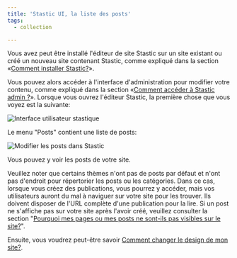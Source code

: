```yaml
---
title: 'Stastic UI, la liste des posts'
tags:
  - collection

---
```

Vous avez peut être installé l'éditeur de site Stastic sur un site existant ou créé un nouveau site contenant Stastic, comme expliqué dans la section «[Comment installer Stastic?](/docs/fr/comment-installer-stastic)». 

Vous pouvez alors accéder à l'interface d'administration pour modifier votre contenu, comme expliqué dans la section «[Comment accéder à Stastic admin ?](/docs/fr/comment-acceder-a-stastic-admin)». Lorsque vous ouvrez l'éditeur Stastic, la première chose que vous voyez est la suivante:

![Interface utilisateur stastique](https://www.stastic.net//assets/2019-08-03-775924.png) 

Le menu "Posts" contient une liste de posts:

![Modifier les posts dans Stastic](https://www.stastic.net//assets/2019-08-04-285836.png) 

Vous pouvez y voir les posts de votre site. 

Veuillez noter que certains thèmes n'ont pas de posts par défaut et n'ont pas d'endroit pour répertorier les posts ou les catégories. Dans ce cas, lorsque vous créez des publications, vous pourrez y accéder, mais vos utilisateurs auront du mal à naviguer sur votre site pour les trouver. Ils doivent disposer de l'URL complète d'une publication pour la lire. Si un post ne s'affiche pas sur votre site après l'avoir créé, veuillez consulter la section "[Pourquoi mes pages ou mes posts ne sont-ils pas visibles sur le site?](/docs/fr/pourquoi-mes-pages-ou-mes-messages-ne-sont-ils-pas-visibles-sur-le-site-web)". 

Ensuite, vous voudrez peut-être savoir [Comment changer le design de mon site?](/docs/fr/comment-changer-la-conception-de-mon-site-web).
